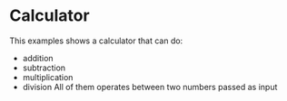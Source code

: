 # Calculator

This examples shows a calculator that can do:
- addition
- subtraction
- multiplication
- division
All of them operates between two numbers passed as input
